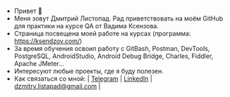 - Привет 👋 
- Меня зовут Дмитрий Листопад. Рад приветствовать на моём GitHub для практики на курсе QA от Вадима Ксензова.
- Страница посвещена моей работе на курсах (программа: https://ksendzov.com/)
- За время обучения освоил работу с GitBash, Postman, DevTools, PostgreSQL, AndroidStudio, Android Debug Bridge, Charles, Fiddler, Apache JMeter...
- Интересуют любые проекты, где я буду полезен.
- Как связаться со мной: | [Telegram](https://t.me/DmitryListopad) | [LinkedIn](https://www.linkedin.com/in/dmitry-listopad-77181321a) | dzmitry.listapad@gmail.com |
